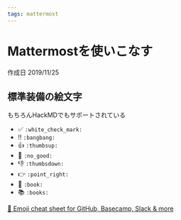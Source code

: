 ```yaml
---
tags: mattermost
---
```


# Mattermostを使いこなす

作成日 2019/11/25

## 標準装備の絵文字

もちろんHackMDでもサポートされている

- :white_check_mark: `:white_check_mark:`
- :bangbang: `:bangbang:`
- :thumbsup: `:thumbsup:`
- :no_good: `:no_good:`
- :thumbsdown: `:thumbsdown:`
- :point_right: `:point_right:`
- :book: `:book:`
- :books: `:books:`

[🎁 Emoji cheat sheet for GitHub, Basecamp, Slack & more](https://www.webfx.com/tools/emoji-cheat-sheet/)



